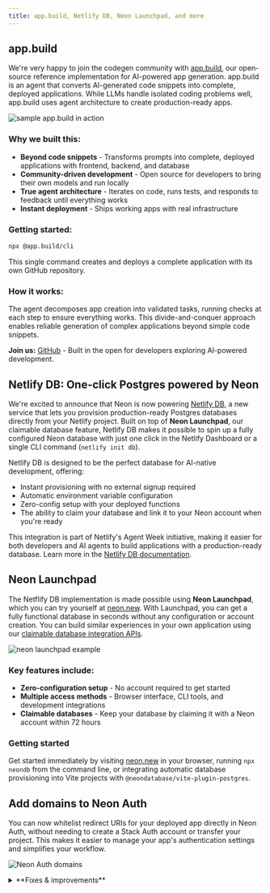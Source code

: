 ```yaml
---
title: app.build, Netlify DB, Neon Launchpad, and more
---
```


## app.build

We're very happy to join the codegen community with [app.build](https://www.app.build/), our open-source reference implementation for AI-powered app generation. app.build is an agent that converts AI-generated code snippets into complete, deployed applications. While LLMs handle isolated coding problems well, app.build uses agent architecture to create production-ready apps.

![sample app.build in action](/docs/relnotes/app_build.png)

### Why we built this:

- **Beyond code snippets** - Transforms prompts into complete, deployed applications with frontend, backend, and database
- **Community-driven development** - Open source for developers to bring their own models and run locally
- **True agent architecture** - Iterates on code, runs tests, and responds to feedback until everything works
- **Instant deployment** - Ships working apps with real infrastructure

### Getting started:

```bash
npx @app.build/cli
```

This single command creates and deploys a complete application with its own GitHub repository.

### How it works:

The agent decomposes app creation into validated tasks, running checks at each step to ensure everything works. This divide-and-conquer approach enables reliable generation of complex applications beyond simple code snippets.

**Join us:** [GitHub](https://github.com/appdotbuild) - Built in the open for developers exploring AI-powered development.

## Netlify DB: One-click Postgres powered by Neon

We're excited to announce that Neon is now powering [Netlify DB](https://www.netlify.com/blog/netlify-db-database-for-ai-native-development/), a new service that lets you provision production-ready Postgres databases directly from your Netlify project. Built on top of **Neon Launchpad**, our claimable database feature, Netlify DB makes it possible to spin up a fully configured Neon database with just one click in the Netlify Dashboard or a single CLI command (`netlify init db`).

Netlify DB is designed to be the perfect database for AI-native development, offering:

- Instant provisioning with no external signup required
- Automatic environment variable configuration
- Zero-config setup with your deployed functions
- The ability to claim your database and link it to your Neon account when you're ready

This integration is part of Netlify's Agent Week initiative, making it easier for both developers and AI agents to build applications with a production-ready database. Learn more in the [Netlify DB documentation](https://docs.netlify.com/storage/netlify-db/).

## Neon Launchpad

The Netflify DB implementation is made possible using **Neon Launchpad**, which you can try yourself at [neon.new](https://neon.new). With Launchpad, you can get a fully functional database in seconds without any configuration or account creation. You can build similar experiences in your own application using our [claimable database integration APIs](https://neon.com/docs/workflows/claimable-database-integration).

![neon launchpad example](/docs/relnotes/launchpad.png)

### Key features include:

- **Zero-configuration setup** - No account required to get started
- **Multiple access methods** - Browser interface, CLI tools, and development integrations
- **Claimable databases** - Keep your database by claiming it with a Neon account within 72 hours

### Getting started

Get started immediately by visiting [neon.new](https://neon.new) in your browser, running `npx neondb` from the command line, or integrating automatic database provisioning into Vite projects with `@neondatabase/vite-plugin-postgres`.

## Add domains to Neon Auth

You can now whitelist redirect URIs for your deployed app directly in Neon Auth, without needing to create a Stack Auth account or transfer your project. This makes it easier to manage your app's authentication settings and simplifies your workflow.

![Neon Auth domains](/docs/relnotes/neon-auth-domains.png)

<details>

<summary>**Fixes & improvements**</summary>

- **Neon Console**

  - We updated the warning message to clarify that changing compute size settings will definitely interrupt database connections, rather than just possibly doing so. We want to make that clear so you know exactly what to expect.
  - Every new user now starts with their own free organization, simplifying our [object hierarchy](https://neon.com/docs/manage/overview) and improving development velocity.

- **Neon serverless driver**

   The Neon serverless driver was updated to version 1.0.1. This release includes package updates and addresses a few other issues:

  - The package now prints a security warning to the console when a connection is made in a web browser. This behavior can be suppressed with a new configuration option: `disableWarningInBrowsers`.
  - `escapeIdentifier` is now re-exported from `pg`, resolving [#154](https://github.com/neondatabase/serverless-driver/issues/154).
  - Fixes a module resolution issue in the Deno/JSR version of the driver by correcting the `@types/pg` version reference, resolving [#112](https://github.com/neondatabase/serverless-driver/issues/112).

- **Neon API**

  - We've added new API endpoints to help you manage your Neon Auth domains: [list domains](https://api-docs.neon.tech/reference/listneonauthredirecturiwhitelistdomains), [add a domain](https://api-docs.neon.tech/reference/addneonauthdomaintoredirecturiwhitelist), and [delete a domain](https://api-docs.neon.tech/reference/deleteneonauthdomainfromredirecturiwhitelist). These endpoints make it easy to manage your redirect URIs programmatically.

- **Neon CLI**
  - Version 2.10.0: prompts for organization selection if needed, with option to save as default.

- **Fixes**

  - Fixed an issue with IPv6 validation, ensuring that compressed IPv6 formats are properly validated. This improves stability and correctness for users relying on IPv6 functionality.

</details>
